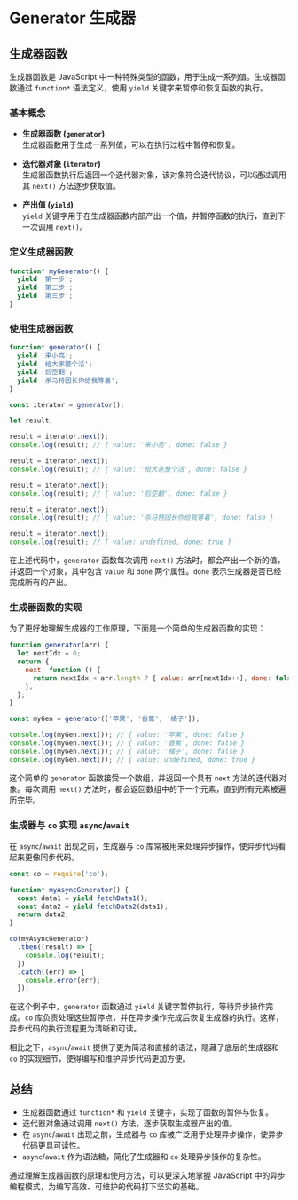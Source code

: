 # Generator 生成器

## 生成器函数

生成器函数是 JavaScript 中一种特殊类型的函数，用于生成一系列值。生成器函数通过 `function*` 语法定义，使用 `yield` 关键字来暂停和恢复函数的执行。

### 基本概念

- **生成器函数 (`generator`)**  
  生成器函数用于生成一系列值，可以在执行过程中暂停和恢复。

- **迭代器对象 (`iterator`)**  
  生成器函数执行后返回一个迭代器对象，该对象符合迭代协议，可以通过调用其 `next()` 方法逐步获取值。

- **产出值 (`yield`)**  
  `yield` 关键字用于在生成器函数内部产出一个值，并暂停函数的执行，直到下一次调用 `next()`。

### 定义生成器函数

```javascript
function* myGenerator() {
  yield '第一步';
  yield '第二步';
  yield '第三步';
}
```

### 使用生成器函数

```javascript
function* generator() {
  yield '来小亮';
  yield '给大家整个活';
  yield '后空翻';
  yield '杀马特团长你给我等着';
}

const iterator = generator();

let result;

result = iterator.next();
console.log(result); // { value: '来小亮', done: false }

result = iterator.next();
console.log(result); // { value: '给大家整个活', done: false }

result = iterator.next();
console.log(result); // { value: '后空翻', done: false }

result = iterator.next();
console.log(result); // { value: '杀马特团长你给我等着', done: false }

result = iterator.next();
console.log(result); // { value: undefined, done: true }
```

在上述代码中，`generator` 函数每次调用 `next()` 方法时，都会产出一个新的值，并返回一个对象，其中包含 `value` 和 `done` 两个属性。`done` 表示生成器是否已经完成所有的产出。

### 生成器函数的实现

为了更好地理解生成器的工作原理，下面是一个简单的生成器函数的实现：

```javascript
function generator(arr) {
  let nextIdx = 0;
  return {
    next: function () {
      return nextIdx < arr.length ? { value: arr[nextIdx++], done: false } : { value: undefined, done: true };
    },
  };
}

const myGen = generator(['苹果', '香蕉', '橘子']);

console.log(myGen.next()); // { value: '苹果', done: false }
console.log(myGen.next()); // { value: '香蕉', done: false }
console.log(myGen.next()); // { value: '橘子', done: false }
console.log(myGen.next()); // { value: undefined, done: true }
```

这个简单的 `generator` 函数接受一个数组，并返回一个具有 `next` 方法的迭代器对象。每次调用 `next()` 方法时，都会返回数组中的下一个元素，直到所有元素被遍历完毕。

### 生成器与 `co` 实现 `async`/`await`

在 `async`/`await` 出现之前，生成器与 `co` 库常被用来处理异步操作，使异步代码看起来更像同步代码。

```javascript
const co = require('co');

function* myAsyncGenerator() {
  const data1 = yield fetchData1();
  const data2 = yield fetchData2(data1);
  return data2;
}

co(myAsyncGenerator)
  .then((result) => {
    console.log(result);
  })
  .catch((err) => {
    console.error(err);
  });
```

在这个例子中，`generator` 函数通过 `yield` 关键字暂停执行，等待异步操作完成。`co` 库负责处理这些暂停点，并在异步操作完成后恢复生成器的执行。这样，异步代码的执行流程更为清晰和可读。

相比之下，`async`/`await` 提供了更为简洁和直接的语法，隐藏了底层的生成器和 `co` 的实现细节，使得编写和维护异步代码更加方便。

## **总结**

- 生成器函数通过 `function*` 和 `yield` 关键字，实现了函数的暂停与恢复。
- 迭代器对象通过调用 `next()` 方法，逐步获取生成器产出的值。
- 在 `async`/`await` 出现之前，生成器与 `co` 库被广泛用于处理异步操作，使异步代码更具可读性。
- `async`/`await` 作为语法糖，简化了生成器和 `co` 处理异步操作的复杂性。

通过理解生成器函数的原理和使用方法，可以更深入地掌握 JavaScript 中的异步编程模式，为编写高效、可维护的代码打下坚实的基础。
